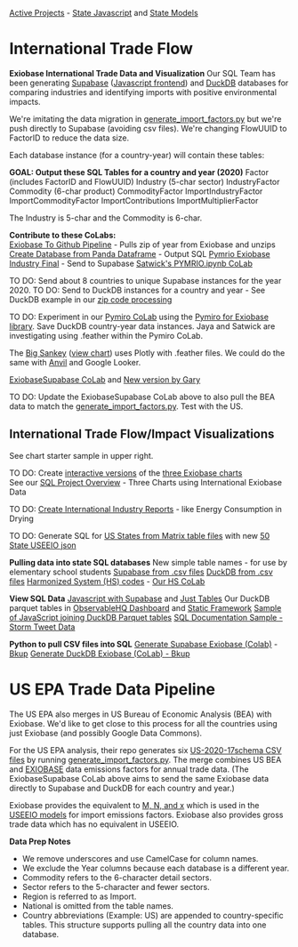 [Active Projects](../../projects/) - [State Javascript](/useeio.js/footprint/) and [State Models](/io/about/)
<h1>International Trade Flow</h1>

<b>Exiobase International Trade Data and Visualization</b>
Our SQL Team has been generating <a href="/OpenFootprint/prep/sql/supabase/">Supabase</a> ([Javascript frontend](../impacts/)) and <a href="/OpenFootprint/prep/sql/duckdb/">DuckDB</a> databases for comparing industries and identifying imports with positive environmental impacts.

We're imitating the data migration in [generate\_import\_factors.py](https://github.com/ModelEarth/USEEIO/tree/master/import_factors_exio) but we're push directly to Supabase (avoiding csv files).  We're changing FlowUUID to FactorID to reduce the data size.


Each database instance (for a country-year) will contain these tables:

**GOAL: Output these SQL Tables for a country and year (2020)**
Factor (includes FactorID and FlowUUID)
Industry (5-char sector)
IndustryFactor
Commodity (6-char product)
CommodityFactor
ImportIndustryFactor
ImportCommodityFactor
ImportContributions
ImportMultiplierFactor

The Industry is 5-char and the Commodity is 6-char.

**Contribute to these CoLabs:**   
[Exiobase To Github Pipeline](https://colab.research.google.com/drive/1N47_pfTUyOzeukgf4KYX1pmN_Oj1N3r_?usp=sharing) - Pulls zip of year from Exiobase and unzips 
[Create Database from Panda Dataframe](https://colab.research.google.com/drive/1IMpOYzT6oXbZXaJKugi5vCmUB_tIHo0J?usp=sharing) - Output SQL 
[Pymrio Exiobase Industry Final](https://colab.research.google.com/drive/1bXUO1iXyBGbmZODmnl0NVn3yFpWwBCOi?usp=sharing) - Send to Supabase
[Satwick's PYMRIO.ipynb CoLab](https://colab.research.google.com/drive/1AZPfBlG0iUKmKRZjlNxn8uOuvtAfEarn?usp=sharing)

TO DO: Send about 8 countries to unique Supabase instances for the year 2020.
TO DO: Send to DuckDB instances for a country and year - See DuckDB example in our [zip code processing](https://model.earth/community-zipcodes/) 


TO DO: Experiment in our [Pymiro CoLab](https://colab.research.google.com/drive/1Q9_1AhdY8uPUfLVUN71X6mKbEy_kqPuQ?usp=sharing) using the [Pymiro for Exiobase library](https://pymrio.readthedocs.io/en/latest/). Save DuckDB country-year data instances. Jaya and Satwick are investigating using .feather within the Pymiro CoLab.

The [Big Sankey](https://github.com/baptiste-an/Application-mapping-GHG) ([view chart](https://sankey.theshiftproject.org/)) uses Plotly with .feather files. We could do the same with [Anvil](https://anvil.works) and Google Looker. 

[ExiobaseSupabase CoLab](https://colab.research.google.com/drive/1LsEDmXrAAGs40OiAKWH48K63E_2bMGBb?usp=sharing)<!-- Himanshu, Sahil, Ben, Parth, Jack, Satwik, Indrasenareddy--> and [New version by Gary](https://colab.research.google.com/drive/16a2pykb_ycfHhAhxK949giWuVf3c_IeD)

TO DO: Update the ExiobaseSupabase CoLab above to also pull the BEA data to match the <a href="https://github.com/ModelEarth/USEEIO/tree/master/import_factors_exio">generate\_import\_factors.py</a>. Test with the US.   <!-- Yuhao, Ruolin, Nancy-->

## International Trade Flow/Impact Visualizations

See chart starter sample in upper right.

<!--
In the CoLab, add the [Sector table output](https://github.com/ModelEarth/USEEIO/commit/c10d087d916477b3335127de560d4689fa5818ea) Ben created.
-->

TO DO: Create [interactive versions](/OpenFootprint/impacts/) of the [three Exiobase charts](https://exiobase.eu)  
See our [SQL Project Overview](/OpenFootprint/prep/) - Three Charts using International Exiobase Data


TO DO: <a href="/OpenFootprint/prep/">Create International Industry Reports</a> - like Energy Consumption in Drying

TO DO: Generate SQL for [US States from Matrix table files](/io/about/) with new [50 State USEEIO json](https://github.com/ModelEarth/OpenFootprint/tree/main/impacts/2020)


<!--<a href="#reports">Our Javascript USEEIO TO DOs</a>-->
<!--<a href="/io/charts/">Our React USEEIO widget TO DOs</a>-->

<b>Pulling data into state SQL databases</b>
New simple table names - for use by elementary school students
<a href="/OpenFootprint/prep/sql/supabase/">Supabase from .csv files</a>
<a href="/OpenFootprint/prep/sql/duckdb/">DuckDB from .csv files</a>
<a href="/requests/products/">Harmonized System (HS) codes</a> - <a href="https://colab.research.google.com/drive/1etpn1no8JgeUxwLr_5dBFEbt8sq5wd4v?usp=sharing">Our HS CoLab</a>

<b>View SQL Data</b>
[Javascript with Supabase](/OpenFootprint/impacts) and [Just Tables](/OpenFootprint/prep/sql/supabase/SupabaseWebpage.html)
Our DuckDB parquet tables in [ObservableHQ Dashboard](https://observablehq.com/d/2898d01446cefef1) and [Static Framework](/data-commons/dist/innovation/)
<a href="/OpenFootprint/impacts/">Sample of JavaScript joining DuckDB Parquet tables</a>
<a href="https://model.earth/storm/impact/process.html">SQL Documentation Sample - Storm Tweet Data</a>

<b>Python to pull CSV files into SQL</b>
<a href="https://colab.research.google.com/drive/1qWgO_UjeoYYB3ZSzT3QdXSfVZb7j09_S?usp=sharing">Generate Supabase Exiobase (Colab)</a> - <a href="https://github.com/ModelEarth/OpenFootprint/tree/main/impacts/exiobase/US-source">Bkup</a>
<a href="https://colab.research.google.com/drive/1Wm9Bvi9pC66xNtxKHfaJEeIYuXKpb1TA?usp=sharing">Generate DuckDB Exiobase (CoLab) - <a href="https://github.com/ModelEarth/OpenFootprint/tree/main/impacts/exiobase/US-source">Bkup</a>
<br>

# US EPA Trade Data Pipeline

The US EPA also merges in US Bureau of Economic Analysis (BEA) with Exiobase. We'd like to get close to this process for all the countries using just Exiobase (and possibly Google Data Commons).

For the US EPA analysis, their repo generates six [US-2020-17schema CSV files](https://github.com/ModelEarth/OpenFootprint/tree/main/impacts/exiobase/US-source/2022) by running <a href="https://github.com/ModelEarth/USEEIO/tree/master/import_factors_exio">generate\_import\_factors.py</a>. The merge combines US BEA and <a href="https://exiobase.eu">EXIOBASE</a> data emissions factors for annual trade data. (The ExiobaseSupabase CoLab above aims to send the same Exiobase data directly to Supabase and DuckDB for each country and year.)

Exiobase provides the equivalent to <a href="https://github.com/USEPA/useeior/blob/master/format_specs/Model.md">M, N, and x</a> which is used in the <a href="/io/about/">USEEIO models</a> for import emissions factors. Exiobase also provides gross trade data which has no equivalent in USEEIO.



**Data Prep Notes**
- We remove underscores and use CamelCase for column names.
- We exclude the Year columns because each database is a different year.
- Commodity refers to the 6-character detail sectors.
- Sector refers to the 5-character and fewer sectors.
- Region is referred to as Import.
- National is omitted from the table names.
- Country abbreviations (Example: US) are appended to country-specific tables.
This structure supports pulling all the country data into one database.